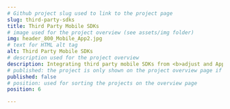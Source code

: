 ```yaml
---
# Github project slug used to link to the project page
slug: third-party-sdks
title: Third Party Mobile SDKs
# image used for the project overview (see assets/img folder)
img: header_800_Mobile_App2.jpg
# text for HTML alt tag
alt: Third Party Mobile SDKs
# description used for the project overview
description: Integrating third party mobile SDKs from <b>adjust and AppsFlyer</b>. affilinet is integrated in Europes most used mobile third party SDKs. Here you will find info how to activate them. 
# published: the project is only shown on the project overview page if set to true
published: false
# position: used for sorting the projects on the overview page 
position: 6

---
```

